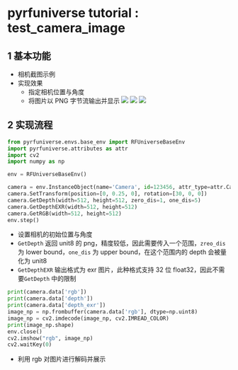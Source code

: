 # pyrfuniverse tutorial : test_camera_image

## 1 基本功能

- 相机截图示例
- 实现效果
  - 指定相机位置与角度
  - 将图片以 PNG 字节流输出并显示
    ![](https://notes.sjtu.edu.cn/uploads/upload_cd8cddc27cb49ad0ffcff2480ba486fc.png)
    ![](https://notes.sjtu.edu.cn/uploads/upload_11ac1387af859c72ed6819f04beb852e.png)
    ![](https://notes.sjtu.edu.cn/uploads/upload_6fa66b76b1b1505d3488403ade565a52.png)

## 2 实现流程

```python
from pyrfuniverse.envs.base_env import RFUniverseBaseEnv
import pyrfuniverse.attributes as attr
import cv2
import numpy as np

env = RFUniverseBaseEnv()

camera = env.InstanceObject(name='Camera', id=123456, attr_type=attr.CameraAttr)
camera.SetTransform(position=[0, 0.25, 0], rotation=[30, 0, 0])
camera.GetDepth(width=512, height=512, zero_dis=1, one_dis=5)
camera.GetDepthEXR(width=512, height=512)
camera.GetRGB(width=512, height=512)
env.step()
```

- 设置相机的初始位置与角度
- `GetDepth` 返回 unit8 的 png，精度较低，因此需要传入一个范围，`zreo_dis` 为 lower bound，`one_dis` 为 upper bound，在这个范围内的 depth 会被量化为 unit8
- `GetDepthEXR` 输出格式为 exr 图片，此种格式支持 32 位 float32，因此不需要`GetDepth` 中的限制

```python
print(camera.data['rgb'])
print(camera.data['depth'])
print(camera.data['depth_exr'])
image_np = np.frombuffer(camera.data['rgb'], dtype=np.uint8)
image_np = cv2.imdecode(image_np, cv2.IMREAD_COLOR)
print(image_np.shape)
env.close()
cv2.imshow("rgb", image_np)
cv2.waitKey(0)
```

- 利用 rgb 对图片进行解码并展示
